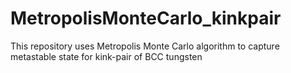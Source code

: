 # MetropolisMonteCarlo_kinkpair
This repository uses Metropolis Monte Carlo algorithm to capture metastable state for kink-pair of BCC tungsten
